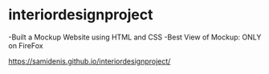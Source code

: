 # interiordesignproject


-Built a Mockup Website using HTML and CSS
-Best View of Mockup: ONLY on FireFox

https://samidenis.github.io/interiordesignproject/
